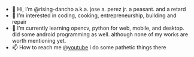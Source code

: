 - 👋 Hi, I’m @rising-dancho a.k.a. jose a. perez jr. a peasant. and a retard
- 👀 I’m interested in coding, cooking, entrepreneurship, building and repair
- 🌱 I’m currently learning opencv, python for web, mobile, and desktop. did some android programming as well. although none of my works are worth mentioning yet.
- 📫 How to reach me @[youtube](https://www.youtube.com/c/adfinemrising) i do some pathetic things there

<!---
meseril/meseril is a ✨ special ✨ repository because its `README.md` (this file) appears on your GitHub profile.
You can click the Preview link to take a look at your changes.
--->
